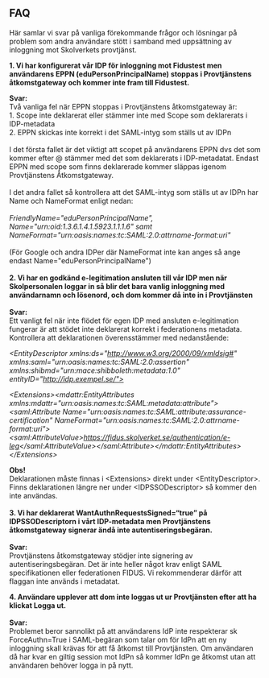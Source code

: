 ## FAQ

Här samlar vi svar på vanliga förekommande frågor och lösningar på problem som andra användare stött i samband med uppsättning av inloggning mot Skolverkets provtjänst.

**1. Vi har konfigurerat vår IDP för inloggning mot Fidustest men användarens EPPN (eduPersonPrincipalName) stoppas i Provtjänstens åtkomstgateway och kommer inte fram till Fidustest.**

**Svar:**\
Två vanliga fel när EPPN stoppas i Provtjänstens åtkomstgateway är:\
    1. Scope inte deklarerat eller stämmer inte med Scope som deklarerats i IDP-metadata\
    2. EPPN skickas inte korrekt i det SAML-intyg som ställs ut av IDPn\
    \
    I det första fallet är det viktigt att scopet på användarens EPPN dvs det som kommer efter @ stämmer med det som deklarerats i IDP-metadatat. Endast EPPN med scope som finns deklarerade kommer släppas igenom Provtjänstens
    Åtkomstgateway.\
    \
    I det andra fallet så kontrollera att det SAML-intyg som ställs ut av IDPn har Name och NameFormat enligt nedan:\
    \
    *FriendlyName=\"eduPersonPrincipalName\",\
    Name=\"urn:oid:1.3.6.1.4.1.5923.1.1.1.6\" samt
    NameFormat=\"urn:oasis:names:tc:SAML:2.0:attrname-format:uri\"*\
    \
    (För Google och andra IDPer där NameFormat inte kan anges så ange endast Name=\"eduPersonPrincipalName\")\
    \
**2. Vi har en godkänd e-legitimation ansluten till vår IDP men när Skolpersonalen loggar in så blir det bara vanlig inloggning med användarnamn och lösenord, och dom kommer då inte in i Provtjänsten**\
\
**Svar:**\
Ett vanligt fel när inte flödet för egen IDP med ansluten e-legitimation fungerar är att stödet inte deklarerat korrekt i federationens metadata. Kontrollera att deklarationen överensstämmer med nedanstående:

*\<EntityDescriptor xmlns:ds=\"http://www.w3.org/2000/09/xmldsig#"
xmlns:saml=\"urn:oasis:names:tc:SAML:2.0:assertion"
xmlns:shibmd=\"urn:mace:shibboleth:metadata:1.0"
entityID=\"http://idp.exempel.se/">*
    
*\<Extensions\>\<mdattr:EntityAttributes
xmlns:mdattr=\"urn:oasis:names:tc:SAML:metadata:attribute">\<saml:Attribute
Name=\"urn:oasis:names:tc:SAML:attribute:assurance-certification\"
NameFormat=\"urn:oasis:names:tc:SAML:2.0:attrname-format:uri\"\>\<saml:AttributeValue\>https://fidus.skolverket.se/authentication/e-leg</saml:AttributeValue\>\</saml:Attribute\>\</mdattr:EntityAttributes\>\
\</Extensions\>*

**Obs!**\
Deklarationen måste finnas i \<Extensions\> direkt under \<EntityDescriptor\>. Finns deklarationen längre ner under \<IDPSSODescriptor\> så kommer den inte användas.\
\
**3. Vi har deklarerat WantAuthnRequestsSigned=“true” på IDPSSODescriptorn i vårt IDP-metadata men Provtjänstens åtkomstgateway signerar ändå inte autentiseringsbegäran.**\
\
**Svar:**\
Provtjänstens åtkomstgateway stödjer inte signering av autentiseringsbegäran. Det är inte heller något krav enligt SAML specifikationen eller federationen FIDUS. Vi rekommenderar därför att flaggan inte används i metadatat.

**4. Användare upplever att dom inte loggas ut ur Provtjänsten efter att ha klickat Logga ut.**\
\
**Svar:**\
Problemet beror sannolikt på att användarens IdP inte respekterar sk ForceAuthn=True i SAML-begäran som talar om för IdPn att en ny inloggning skall krävas för att få åtkomst till Provtjänsten. Om användaren då har kvar en giltig session mot IdPn så kommer IdPn ge åtkomst utan att användaren behöver logga in på nytt.


